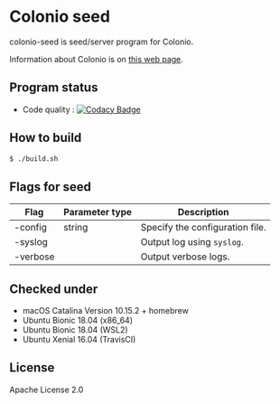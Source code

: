 # Colonio seed

colonio-seed is seed/server program for Colonio.

Information about Colonio is on [this web page](https://www.colonio.dev/).

## Program status

* Code quality : [![Codacy Badge](https://api.codacy.com/project/badge/Grade/4b8bc767bd934017b5a17e172b511286)](https://app.codacy.com/manual/llamerada-jp/colonio-seed?utm_source=github.com&utm_medium=referral&utm_content=colonio/colonio-seed&utm_campaign=Badge_Grade_Dashboard)

## How to build

```sh
$ ./build.sh
```

## Flags for seed

| Flag     | Parameter type | Description                     |
| -------- | -------------- | ------------------------------- |
| -config  | string         | Specify the configuration file. |
| -syslog  |                | Output log using `syslog`.      |
| -verbose |                | Output verbose logs.            |

## Checked under

  * macOS Catalina Version 10.15.2 + homebrew
  * Ubuntu Bionic 18.04 (x86_64)
  * Ubuntu Bionic 18.04 (WSL2)
  * Ubuntu Xenial 16.04 (TravisCI)

## License

Apache License 2.0
